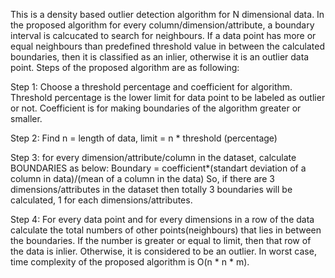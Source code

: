 This is a density based outlier detection algorithm for N dimensional data. In the proposed algorithm for every column/dimension/attribute, a boundary interval is calcucated to search for neighbours. If a data point has more or equal neighbours than predefined threshold value in between the calculated boundaries, then it is classified as an inlier, otherwise it is an outlier data point.
Steps of the proposed algorithm are as following:

Step 1: Choose a threshold percentage and coefficient for algorithm. Threshold percentage is the lower limit for data point to be labeled as outlier or not. Coefficient is for making boundaries of the algorithm greater or smaller.

Step 2: Find
 		n = length of data,
 		limit = n * threshold (percentage)

Step 3: for every dimension/attribute/column in the dataset, calculate BOUNDARIES as below:
Boundary = coefficient*(standart deviation of a column in data)/(mean of a column in the data)
So, if there are 3 dimensions/attributes in the dataset then totally 3 boundaries will be calculated, 1 for each dimensions/attributes.

Step 4: For every data point and for every dimensions in a row of the data calculate the total numbers of other points(neighbours) that lies in between the boundaries. If the number is greater or equal to limit, then that row of the data is inlier. Otherwise, it is considered to be an outlier. In worst case, time complexity of the proposed algorithm is O(n * n * m).
